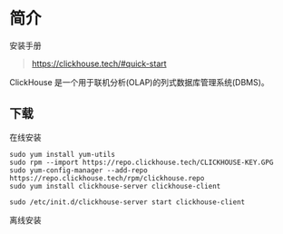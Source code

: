 # 简介

安装手册

>  https://clickhouse.tech/#quick-start



 ClickHouse 是一个用于联机分析(OLAP)的列式数据库管理系统(DBMS)。 





## 下载

在线安装

```
sudo yum install yum-utils
sudo rpm --import https://repo.clickhouse.tech/CLICKHOUSE-KEY.GPG
sudo yum-config-manager --add-repo https://repo.clickhouse.tech/rpm/clickhouse.repo
sudo yum install clickhouse-server clickhouse-client

sudo /etc/init.d/clickhouse-server start clickhouse-client
```



离线安装

































